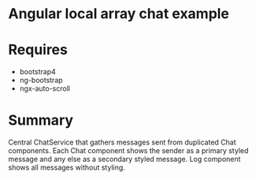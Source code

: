 # Angular local array chat example

# Requires

- bootstrap4
- ng-bootstrap
- ngx-auto-scroll

# Summary

Central ChatService that gathers messages sent from duplicated Chat components. Each Chat component shows the sender as a primary styled message and any else as a secondary styled message. Log component shows all messages without styling.
